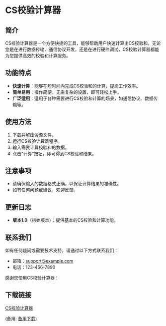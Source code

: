 # CS校验计算器

## 简介

CS校验计算器是一个方便快捷的工具，能够帮助用户快速计算出CS校验和。无论您是在进行数据传输、通信协议开发，还是在进行硬件调试，CS校验计算器都能为您提供高效的校验和计算服务。

## 功能特点

- **快速计算**：能够在短时间内完成CS校验和的计算，提高工作效率。
- **简单易用**：操作简便，无需复杂的设置，即可轻松上手。
- **广泛适用**：适用于各种需要进行CS校验和计算的场景，如通信协议、数据传输等。

## 使用方法

1. 下载并解压资源文件。
2. 运行CS校验计算器程序。
3. 输入需要计算校验和的数据。
4. 点击“计算”按钮，即可得到CS校验和结果。

## 注意事项

- 请确保输入的数据格式正确，以保证计算结果的准确性。
- 如有任何问题或建议，欢迎反馈。

## 更新日志

- **版本1.0**（初始版本）：提供基本的CS校验和计算功能。

## 联系我们

如有任何疑问或需要技术支持，请通过以下方式联系我们：

- 邮箱：support@example.com
- 电话：123-456-7890

感谢您使用CS校验计算器！

## 下载链接
[CS校验计算器](https://pan.quark.cn/s/c6d2fa518a51) 

(备用: [备用下载](https://pan.baidu.com/s/1xl4YobjfkUClwT9-EoI2Lw?pwd=1234))

